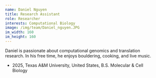 ```yaml
---
name: Daniel Nguyen
title: Research Assistant
role: Researcher
interests: Computational Biology
image: /img/team/Daniel_nguyen.JPG
im_width: 160
im_height: 160
---
```

Daniel is passionate about computational genomics and translation research. In his free time, he enjoys bouldering, cooking, and live music. 
* 2025, Texas A&M University, United States,
B.S. Molecular & Cell Biology